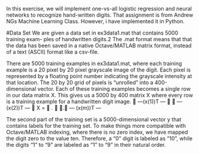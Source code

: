 In this exercise, we will implement one-vs-all logistic regression and neural networks to recognize hand-written digits. That assignment is from Andrew NGs Machine Learning Class. However, i have implemented it in Python.


#Data Set
We are given a data set in ex3data1.mat that contains 5000 training exam- ples of handwritten digits.2 The .mat format means that that the data has been saved in a native Octave/MATLAB matrix format, instead of a text (ASCII) format like a csv-file.


There are 5000 training examples in ex3data1.mat, where each training example is a 20 pixel by 20 pixel grayscale image of the digit. Each pixel is represented by a floating point number indicating the grayscale intensity at that location. The 20 by 20 grid of pixels is “unrolled” into a 400-dimensional vector. Each of these training examples becomes a single row in our data matrix X. This gives us a 5000 by 400 matrix X where every row is a training example for a handwritten digit image.
 —(x(1))T —   —(x(2))T — 
X =  .  .
— (x(m))T —



The second part of the training set is a 5000-dimensional vector y that contains labels for the training set. To make things more compatible with Octave/MATLAB indexing, where there is no zero index, we have mapped the digit zero to the value ten. Therefore, a “0” digit is labeled as “10”, while the digits “1” to “9” are labeled as “1” to “9” in their natural order.


 

 